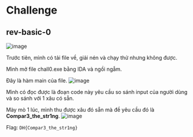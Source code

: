 # Challenge 
## rev-basic-0
![image](https://github.com/user-attachments/assets/2c8386a8-55e7-4894-834d-cc77cbd81196)

Trước tiên, mình có tải file về, giải nén và chạy thử nhưng không được.

Mình mở file chall0.exe bằng IDA và ngồi ngẫm. 

Đây là hàm main của file. 
![image](https://github.com/user-attachments/assets/76a0939e-d8a7-47b5-934a-e2bc36dfc50c)

Mình có đọc được là đoạn code này yêu cầu so sánh input của người dùng và so sánh với 1 xâu có sẵn. 

Mày mò 1 lúc, mình thu được xâu đó sẵn mà đề yêu cầu đó là **Compar3_the_str1ng**. 
![image](https://github.com/user-attachments/assets/4ccd0e72-27c9-4978-981e-442e533c7efa)

Flag: `DH{Compar3_the_str1ng}`
